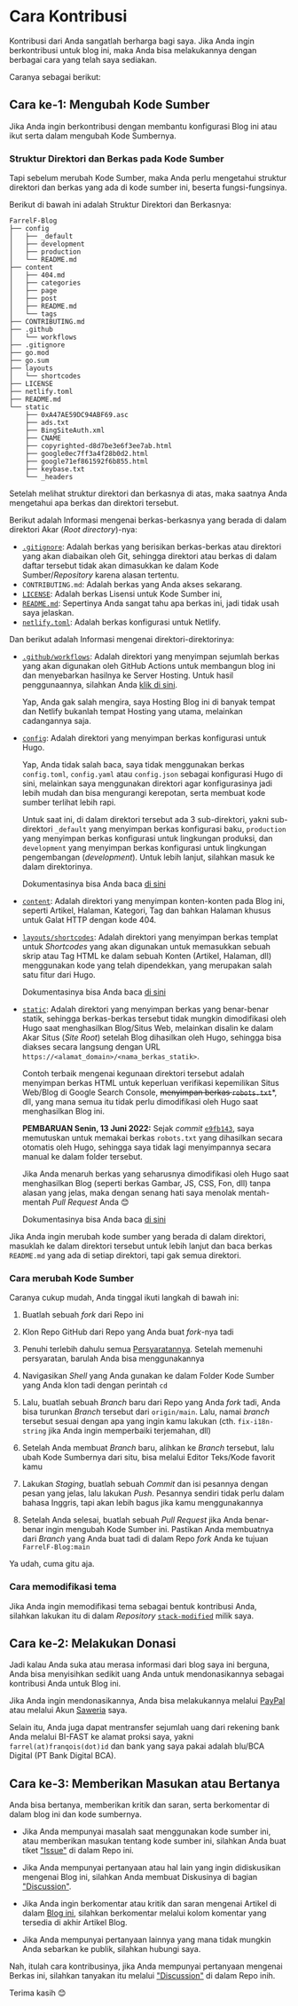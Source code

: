 # Cara Kontribusi
Kontribusi dari Anda sangatlah berharga bagi saya. Jika Anda ingin berkontribusi untuk blog ini, maka Anda bisa melakukannya dengan berbagai cara yang telah saya sediakan.

Caranya sebagai berikut:

## Cara ke-1: Mengubah Kode Sumber
Jika Anda ingin berkontribusi dengan membantu konfigurasi Blog ini atau ikut serta dalam mengubah Kode Sumbernya.

### Struktur Direktori dan Berkas pada Kode Sumber
Tapi sebelum merubah Kode Sumber, maka Anda perlu mengetahui struktur direktori dan berkas yang ada di kode sumber ini, beserta fungsi-fungsinya.

Berikut di bawah ini adalah Struktur Direktori dan Berkasnya:

```plain
FarrelF-Blog
├── config
│   ├── _default
│   ├── development
│   ├── production
│   └── README.md
├── content
│   ├── 404.md
│   ├── categories
│   ├── page
│   ├── post
│   ├── README.md
│   └── tags
├── CONTRIBUTING.md
├── .github
│   └── workflows
├── .gitignore
├── go.mod
├── go.sum
├── layouts
│   └── shortcodes
├── LICENSE
├── netlify.toml
├── README.md
└── static
    ├── 0xA47AE59DC94ABF69.asc
    ├── ads.txt
    ├── BingSiteAuth.xml
    ├── CNAME
    ├── copyrighted-d8d7be3e6f3ee7ab.html
    ├── google0ec7ff3a4f28b0d2.html
    ├── google71ef861592f6b855.html
    ├── keybase.txt
    └── _headers
```

Setelah melihat struktur direktori dan berkasnya di atas, maka saatnya Anda mengetahui apa berkas dan direktori tersebut.

Berikut adalah Informasi mengenai berkas-berkasnya yang berada di dalam direktori Akar (_Root directory_)-nya:
- [`.gitignore`](.gitignore): Adalah berkas yang berisikan berkas-berkas atau direktori yang akan diabaikan oleh Git, sehingga direktori atau berkas di dalam daftar tersebut tidak akan dimasukkan ke dalam Kode Sumber/_Repository_ karena alasan tertentu.
- `CONTRIBUTING.md`: Adalah berkas yang Anda akses sekarang.
- [`LICENSE`](LICENSE): Adalah berkas Lisensi untuk Kode Sumber ini,
- [`README.md`](README.md): Sepertinya Anda sangat tahu apa berkas ini, jadi tidak usah saya jelaskan.
- [`netlify.toml`](netlify.toml): Adalah berkas konfigurasi untuk Netlify.

Dan berikut adalah Informasi mengenai direktori-direktorinya:
- [`.github/workflows`](.github/workflows): Adalah direktori yang menyimpan sejumlah berkas yang akan digunakan oleh GitHub Actions untuk membangun blog ini dan menyebarkan hasilnya ke Server Hosting. Untuk hasil penggunaannya, silahkan Anda [klik di sini](https://github.com/FarrelF/Blog/actions).

    Yap, Anda gak salah mengira, saya Hosting Blog ini di banyak tempat dan Netlify bukanlah tempat Hosting yang utama, melainkan cadangannya saja.

- [`config`](config): Adalah direktori yang menyimpan berkas konfigurasi untuk Hugo.

    Yap, Anda tidak salah baca, saya tidak menggunakan berkas `config.toml`, `config.yaml` atau `config.json` sebagai konfigurasi Hugo di sini, melainkan saya menggunakan direktori agar konfigurasinya jadi lebih mudah dan bisa mengurangi kerepotan, serta membuat kode sumber terlihat lebih rapi.

    Untuk saat ini, di dalam direktori tersebut ada 3 sub-direktori, yakni sub-direktori `_default` yang menyimpan berkas konfigurasi baku, `production` yang menyimpan berkas konfigurasi untuk lingkungan produksi, dan `development` yang menyimpan berkas konfigurasi untuk lingkungan pengembangan (_development_). Untuk lebih lanjut, silahkan masuk ke dalam direktorinya.

    Dokumentasinya bisa Anda baca [di sini](https://gohugo.io/getting-started/configuration/#configuration-directory)

- [`content`](content): Adalah direktori yang menyimpan konten-konten pada Blog ini, seperti Artikel, Halaman, Kategori, Tag dan bahkan Halaman khusus untuk Galat HTTP dengan kode 404.
- [`layouts/shortcodes`](layouts/shortcodes): Adalah direktori yang menyimpan berkas templat untuk _Shortcodes_ yang akan digunakan untuk memasukkan sebuah skrip atau Tag HTML ke dalam sebuah Konten (Artikel, Halaman, dll) menggunakan kode yang telah dipendekkan, yang merupakan salah satu fitur dari Hugo.

    Dokumentasinya bisa Anda baca [di sini](https://gohugo.io/templates/shortcode-templates/)

- [`static`](static): Adalah direktori yang menyimpan berkas yang benar-benar statik, sehingga berkas-berkas tersebut tidak mungkin dimodifikasi oleh Hugo saat menghasilkan Blog/Situs Web, melainkan disalin ke dalam Akar Situs (_Site Root_) setelah Blog dihasilkan oleh Hugo, sehingga bisa diakses secara langsung dengan URL `https://<alamat_domain>/<nama_berkas_statik>`.

    Contoh terbaik mengenai kegunaan direktori tersebut adalah menyimpan berkas HTML untuk keperluan verifikasi kepemilikan Situs Web/Blog di Google Search Console, ~~menyimpan berkas `robots.txt`~~*, dll, yang mana semua itu tidak perlu dimodifikasi oleh Hugo saat menghasilkan Blog ini.

    **PEMBARUAN Senin, 13 Juni 2022:** Sejak _commit_ [`e9fb143`](https://github.com/FarrelF/Blog/commit/e9fb1439cb3f1cd88d61d014a8d035faf7929f5c), saya memutuskan untuk memakai berkas `robots.txt` yang dihasilkan secara otomatis oleh Hugo, sehingga saya tidak lagi menyimpannya secara manual ke dalam folder tersebut.

    Jika Anda menaruh berkas yang seharusnya dimodifikasi oleh Hugo saat menghasilkan Blog (seperti berkas Gambar, JS, CSS, Fon, dll) tanpa alasan yang jelas, maka dengan senang hati saya menolak mentah-mentah _Pull Request_ Anda 😊

    Dokumentasinya bisa Anda baca [di sini](https://gohugo.io/content-management/static-files/)

Jika Anda ingin merubah kode sumber yang berada di dalam direktori, masuklah ke dalam direktori tersebut untuk lebih lanjut dan baca berkas `README.md` yang ada di setiap direktori, tapi gak semua direktori.

### Cara merubah Kode Sumber
Caranya cukup mudah, Anda tinggal ikuti langkah di bawah ini:

1. Buatlah sebuah _fork_ dari Repo ini

2. Klon Repo GitHub dari Repo yang Anda buat _fork_-nya tadi

3. Penuhi terlebih dahulu semua [Persyaratannya](https://github.com/FarrelF/Blog#persyaratan). Setelah memenuhi persyaratan, barulah Anda bisa menggunakannya

4. Navigasikan _Shell_ yang Anda gunakan ke dalam Folder Kode Sumber yang Anda klon tadi dengan perintah `cd`

5. Lalu, buatlah sebuah _Branch_ baru dari Repo yang Anda _fork_ tadi, Anda bisa turunkan _Branch_ tersebut dari `origin/main`. Lalu, namai _branch_ tersebut sesuai dengan apa yang ingin kamu lakukan (cth. `fix-i18n-string` jika Anda ingin memperbaiki terjemahan, dll)

6. Setelah Anda membuat _Branch_ baru, alihkan ke _Branch_ tersebut, lalu ubah Kode Sumbernya dari situ, bisa melalui Editor Teks/Kode favorit kamu

7. Lakukan _Staging_, buatlah sebuah _Commit_ dan isi pesannya dengan pesan yang jelas, lalu lakukan _Push_. Pesannya sendiri tidak perlu dalam bahasa Inggris, tapi akan lebih bagus jika kamu menggunakannya

8. Setelah Anda selesai, buatlah sebuah _Pull Request_ jika Anda benar-benar ingin mengubah Kode Sumber ini. Pastikan Anda membuatnya dari _Branch_ yang Anda buat tadi di dalam Repo _fork_ Anda ke tujuan `FarrelF-Blog:main`

Ya udah, cuma gitu aja.

### Cara memodifikasi tema
Jika Anda ingin memodifikasi tema sebagai bentuk kontribusi Anda, silahkan lakukan itu di dalam _Repository_ [`stack-modified`](https://github.com/FarrelF/stack-modified) milik saya.

## Cara ke-2: Melakukan Donasi
Jadi kalau Anda suka atau merasa informasi dari blog saya ini berguna, Anda bisa menyisihkan sedikit uang Anda untuk mendonasikannya sebagai kontribusi Anda untuk Blog ini. 

Jika Anda ingin mendonasikannya, Anda bisa melakukannya melalui [PayPal](https://paypal.me/FarrelF) atau melalui Akun [Saweria](https://saweria.co/FarrelFranqois) saya.

Selain itu, Anda juga dapat mentransfer sejumlah uang dari rekening bank Anda melalui BI-FAST ke alamat proksi saya, yakni `farrel(at)franqois(dot)id` dan bank yang saya pakai adalah blu/BCA Digital (PT Bank Digital BCA).

## Cara ke-3: Memberikan Masukan atau Bertanya
Anda bisa bertanya, memberikan kritik dan saran, serta berkomentar di dalam blog ini dan kode sumbernya.

- Jika Anda mempunyai masalah saat menggunakan kode sumber ini, atau memberikan masukan tentang kode sumber ini, silahkan Anda buat tiket ["Issue"](https://github.com/FarrelF/Blog/issues) di dalam Repo ini.

- Jika Anda mempunyai pertanyaan atau hal lain yang ingin didiskusikan mengenai Blog ini, silahkan Anda membuat Diskusinya di bagian ["Discussion"](https://github.com/FarrelF/Blog/discussions).

- Jika Anda ingin berkomentar atau kritik dan saran mengenai Artikel di dalam [Blog ini](https://farrel.franqois.id), silahkan berkomentar melalui kolom komentar yang tersedia di akhir Artikel Blog.

- Jika Anda mempunyai pertanyaan lainnya yang mana tidak mungkin Anda sebarkan ke publik, silahkan hubungi saya.

Nah, itulah cara kontribusinya, jika Anda mempunyai pertanyaan mengenai Berkas ini, silahkan tanyakan itu melalui ["Discussion"](https://github.com/FarrelF/Blog/discussions) di dalam Repo inih.

Terima kasih 😊